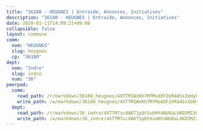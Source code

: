 ```yaml
---
title: "36180 - HEUGNES | Entraide, Annonces, Initiatives"
description: "36180 - HEUGNES | Entraide, Annonces, Initiatives"
date: 2020-01-11T14:09:21+09:00
collapsible: false
layout: commune
comm:
  nom: "HEUGNES"
  slug: heugnes
  cp: "36180"
dept:
  nom: "Indre"
  slug: indre
  num: "36"
peerpad:
  comm:
    read_path: /r/markdown/36180_heugnes/4XTTM1WxKh7MfModXFZeR4A5xZeHyQwcB6youWh1vpU6nBNtu
    write_path: /w/markdown/36180_heugnes/4XTTM1WxKh7MfModXFZeR4A5xZeHyQwcB6youWh1vpU6nBNtu-K3TgUwEDJE6iYsP4oXqU7RRSaUv8jZNgFhKnS8h3xB4hHNa2omjMCs6grwYMRyVaCPVs1eZLu6UP1kyfNpMYR12Mn9UeusT1ag57ggkeH8yzHsVKQXDnUbxJ3PGJdnvYNKEJrbXB
  dept:
    read_path: /r/markdown/36_indre/4XTTM7scdAKT1pQtXuUHYaNU8aLXKD2MZzUyDRUiaoLJH1te1
    write_path: /w/markdown/36_indre/4XTTM7scdAKT1pQtXuUHYaNU8aLXKD2MZzUyDRUiaoLJH1te1-K3TgUJm9AdSDNtPtmMKFa5Tiw77X4i7zf6CsTYrtgVdahxAwuJV6RAfi8dWyH9wrbVDRxjX7knrwwECg7WApeuWQ945kurMeJLQeKJv4CQZseab78J3HMioZhgr2H44E9b6FqBoT
---
```


